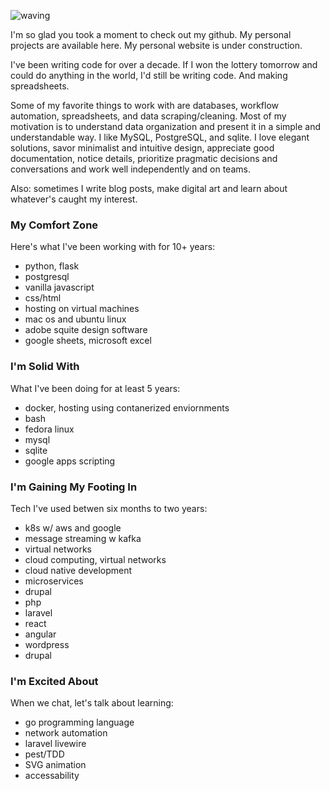 ![waving](https://capsule-render.vercel.app/api?type=waving&height=200&text=hello%20everybody&fontAlign=40&fontAlignY=40&fontColor=ffffff&color=0:1f7a7a,4:008080,19:009999,65:3380cc,92:b53389,100:9d0759)

I'm so glad you took a moment to check out my github. My personal projects are available here. My personal website is under construction.

I've been writing code for over a decade. If I won the lottery tomorrow and could do anything in the world, I'd still be writing code. And making spreadsheets.

Some of my favorite things to work with are databases, workflow automation, spreadsheets, and data scraping/cleaning. Most of my motivation is to understand data organization and present it in a simple and understandable way. I like MySQL, PostgreSQL, and sqlite. I love elegant solutions, savor minimalist and intuitive design, appreciate good documentation, notice details, prioritize pragmatic decisions and conversations and work well independently and on teams.

Also: sometimes I write blog posts, make digital art and learn about whatever's caught my interest. 

### My Comfort Zone
Here's what I've been working with for 10+ years:
- python, flask
- postgresql
- vanilla javascript
- css/html
- hosting on virtual machines
- mac os and ubuntu linux
- adobe squite design software
- google sheets, microsoft excel

### I'm Solid With
What I've been doing for at least 5 years:
- docker, hosting using contanerized enviornments
- bash
- fedora linux
- mysql
- sqlite
- google apps scripting

### I'm Gaining My Footing In
Tech I've used betwen six months to two years:
- k8s w/ aws and google
- message streaming w kafka
- virtual networks
- cloud computing, virtual networks
- cloud native development
- microservices
- drupal
- php
- laravel
- react
- angular
- wordpress
- drupal

### I'm Excited About
When we chat, let's talk about learning:
- go programming language
- network automation
- laravel livewire
- pest/TDD
- SVG animation
- accessability
